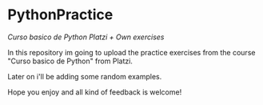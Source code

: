 # PythonPractice

_Curso basico de Python Platzi + Own exercises_

In this repository im going to upload the practice exercises from the course "Curso basico de Python" from Platzi.

Later on i'll be adding some random examples.

Hope you enjoy and all kind of feedback is welcome!
